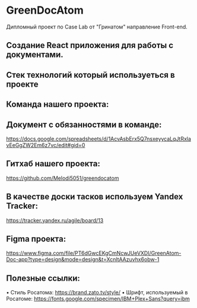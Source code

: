# GreenDocAtom
Дипломный проект по Case Lab от "Гринатом" направление Front-end.

## Создание React приложения для работы с документами.

## Стек технологий который используеться в проекте

## Команда нашего проекта:


## Документ с обязанностями в команде:
https://docs.google.com/spreadsheets/d/1AcvAsbErx5Q7nsxeyycaLqJtRxlavEeGgZW2Em6z7vc/edit#gid=0

## Гитхаб нашего проекта:
https://github.com/Melodi5051/greendocatom

## В качестве доски тасков используем Yandex Tracker:
https://tracker.yandex.ru/agile/board/13


## Figma проекта:
https://www.figma.com/file/PT6dGwcEKgCmNcwJUeVXDI/GreenAtom-Doc-app?type=design&mode=design&t=XcnltAAzuvhx6obw-1


## Полезные ссылки:
  • Стиль Росатома: https://brand.zato.tv/style/
  • Шрифт, используемый в Росатоме: https://fonts.google.com/specimen/IBM+Plex+Sans?query=ibm